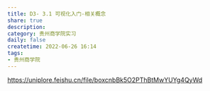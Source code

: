 ```yaml
---
title: D3- 3.1 可视化入门-相关概念
share: true
description:  
category: 贵州商学院实习
daily: false
createtime: 2022-06-26 16:14
tags:
- 贵州商学院
---
```

https://uniplore.feishu.cn/file/boxcnbBk5O2PThBtMwYUYg4QyWd